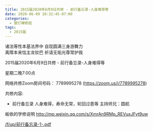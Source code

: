 ```yaml
---
title: 2015届2020年6月9日共修 - 前行备忘录-人身难得等
date: 2020-06-09 10:32:45-07:00
categories:
  - 慧灯禅修班
tags:
  - 2015届
---
```

诸法等性本基法界中 自现圆满三身游舞力  
离障本来怙主龙钦巴 祈请无垢光尊常护我  

2015届2020年6月9日共修 - 前行备忘录-人身难得等 

星期二晚7:00点 

网络共修Zoom房间号码： 7789995278 (<https://zoom.us/j/7789995278>)

共修内容: 

* 前行备忘录 人身难得，寿命无常，轮回过患等
 主持师兄：圆航

皈依的学修说明 <http://mp.weixin.qq.com/s/XmrAn9RMp_REVuxJFyt9uw>  

[/f/up/前行备忘录-1-.pdf](http://huidengchanxiu.net/hdv/f/up/前行备忘录-1-.pdf)